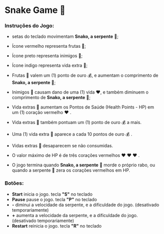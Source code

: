 # Snake Game :snake: #

### Instruções do Jogo: ###

- setas do teclado movimentam **Snako, a serpente** :snake:;

  

- Ícone vermelho representa frutas :cherries:;

- Ícone preto representa inimigos :black_flag:;

- Ícone indigo representa vida extra :purple_heart:;



- Frutas :cherries: valem um (1) ponto de ouro :moneybag:, e aumentam o comprimento de **Snako, a serpente** :snake:;
- Inimigos :black_flag: causam dano de uma (1) vida :heart:, e também diminuem o comprimento de **Snako, a serpente** :snake:;
- Vida extras :purple_heart: aumentam os Pontos de Saúde (Health Points - HP) em um (1) coração vermelho :heart: .
- Vida extras :purple_heart: também pontuam um (1) ponto de ouro :moneybag: a mais.
- Uma (1) vida extra :purple_heart: aparece a cada 10 pontos de ouro :moneybag: .
- Vidas extras :purple_heart: desaparecem se não consumidas.



- O valor máximo de HP é de três corações vermelhos :heart: :heart: :heart: .

- O jogo termina quando **Snako, a serpente** :snake: morde o próprio rabo, ou quando a serpente :snake: zera os corações vermelhos em HP.



### Botões: ###



- **Start** inicia o jogo.		tecla **"S"** no teclado
- **Pause** pause o jogo.    tecla **"P"** no teclado
- **-**  diminui a velocidade da serpente, e a dificuldade do jogo. (desativado temporariamente)
- **+** aumenta a velocidade da serpente, e a dificuldade do jogo. (desativado temporariamente)
- **Restart** reinicia o jogo.    tecla **"R"** no teclado





